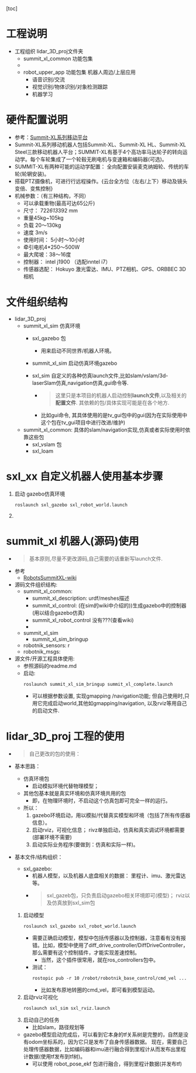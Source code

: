 [toc]
# 工程说明
* 工程组织 lidar_3D_proj文件夹
    * summit_xl_common 功能包集
    * 
    * robot_upper_app 功能包集 机器人周边/上层应用
        * 语音识别/交流
        * 视觉识别/物体识别/对象检测跟踪
        * 机器学习

# 硬件配置说明
* 参考：[Summit-XL系列移动平台](https://zhuanlan.zhihu.com/p/91415812)
* Summit-XL系列移动机器人包括Summit-XL、Summit-XL HL、Summit-XL Steel三款移动机器人平台；SUMMIT-XL有基于4个高功率马达轮子的转向运动学。每个车轮集成了一个轮毂无刷电机与变速箱和编码器(可选)。
* SUMMIT-XL有两种可能的运动学配置： 全向配置安装麦克纳姆轮、传统的车轮(轮辋安装)。
* 搭载PTZ摄像机，可进行行远程操作。{云台全方位（左右/上下）移动及镜头变倍、变焦控制}
* 机械参数：（有三种结构，不同）
    * 可以承载重物(最高可达65公斤)
    * 尺寸： 722*613*392 mm 
    * 重量45kg~105kg
    * 负载 20～130kg
    * 速度 3m/s
    * 使用时间： 5小时～10小时
    * 牵引电机4*250～500W
    * 最大爬坡：38～16度
    * 控制器： intel j1900 （选配inntel i7）
    * 传感器选配： Hokuyo 激光雷达、IMU、PTZ相机、GPS、ORBBEC 3D相机


# 文件组织结构
* lidar_3D_proj
    * summit_xl_sim 仿真环境
        * sxl_gazebo 包
            * 用来启动不同世界/机器人环境。

        * summit_xl_sim 启动仿真环境gazebo
        * sxl_sim 自定义的各种仿真launch文件,比如slam/vslam/3d-laserSlam仿真,navigation仿真,gui命令等.
            * > 这里只是本项目的机器人启动控制**launch文件**,以及相关的**配置文件**. 其依赖的包/具体实现可能是在各个地方.
            * 比如gui命令, 其具体使用的是tv_gui包中的gui(因为在实际使用中这个包在tv_gui项目中进行改进/维护)
    * summit_xl_common:  具体的slam/navigation实现,仿真或者实际使用时依靠这些包
        * sxl_vslam 包
        * sxl_loam 


# sxl_xx 自定义机器人使用基本步骤
1.  启动 gazebo仿真环境
    ```
    roslaunch sxl_gazebo sxl_robot_world.launch
    ```
2. 

# summit_xl 机器人(源码)使用
* > 基本原则,尽量不更改源码,自己需要的话重新写launch文件.
* 参考
    * [RobotsSummitXL-wiki](Thttp://wiki.ros.org/Robots/SummitXL)
* 源码文件组织结构:
    * summit_xl_common:
        * summit_xl_description: urdf/meshes描述
        * summit_xl_control: (在sim的wiki中介绍的))生成gazebo中的控制器(用以结合gazebo仿真)
        * summit_xl_robot_control 没有???(查看wiki) 
        * 
    * summit_xl_sim
        *  summit_xl_sim_bringup
    * robotnik_sensors: r
    * robotnik_msgs:
* 源文件/开源工程具体使用:
    * 参照源码的readme.md
    * 启动:
        ```
        roslaunch summit_xl_sim_bringup summit_xl_complete.launch
        ```
        * 可以根据参数设置, 实现gmapping /navigation功能; 但自己使用时,只用它完成启动world,其他如gmapping/navigation, 以及rviz等用自己的启动文件.


# lidar_3D_proj 工程的使用
* > 自己更改的包的使用：
* 基本思路：
    * 仿真环境包
        * 启动模拟环境代替物理模型；
    * 其他包基本就是真实环境和仿真环境共用的包
        * 即，在物理环境时，不启动这个仿真包即可完全一样的运行。
    * 所以：
        1. gazebo环境启动，用以模拟/代替真实模型和环境（包括了所有传感器信息）。
        2. 启动rviz，可视化信息； rivz单独启动，仿真和真实调试环境都需要(部署环境不需要)
        3. 启动实际业务程序(要做到：仿真和实际一样)。

* 基本文件/结构组织：
    * sxl_gazebo: 
        * 机器人模型，以及机器人底盘相关的数据： 里程计、imu、激光雷达等。
        * > sxl_gazeb包，只负责启动gazebo相关环境即可(模型)； rviz以及仿真放到sxl_sim包
    1. 启动模型
        ```
        roslaunch sxl_gazebo sxl_robot_world.launch
        ```
        * 需要正确启动模型，模型中包括传感器以及控制器，注意看有没有报错。比如，模型中使用了diff_drive_controller/DiffDriveController，那么需要有这个控制插件，才能实现差速控制。
            * 当然，这个插件很常用，就在ros_controllers包中。
        * 测试：
            ```
            rostopic pub -r 10 /robot/robotnik_base_control/cmd_vel ...
            ```
            * 比如发布原地转圈的cmd_vel，即可看到模型运动。
    2. 启动rviz可视化
        ```
        roslaunch sxl_sim sxl_rviz.launch
        ```
    3. 启动自己的任务
        * 比如slam，路径规划等
    * gazebo模型启动完成后，可以看到它本身的tf关系树是完整的，自然是没有odom坐标系的，因为它只是发布了自身传感器数据。 现在，需要自己处理传感器数据，比如编码器和imu进行融合得到里程计从而发布出里程计数据(使用tf发布到tf树)。
        * 可以使用 robot_pose_ekf 包进行融合，得到里程计数据(并发布tf)

    

     
